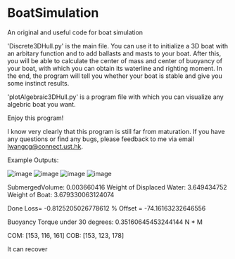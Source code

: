 # BoatSimulation
An original and useful code for boat simulation

'Discrete3DHull.py' is the main file. You can use it to initialize a 3D boat with an arbitary function and to add ballasts and masts to your boat. After this, you will be able to calculate the center of mass and center of buoyancy of your boat, with which you can obtain its waterline and righting moment. In the end, the program will tell you whether your boat is stable and give you some instinct results.

'plotAlgebraic3DHull.py' is a program file with which you can visualize any algebric boat you want.

Enjoy this program! 

I know very clearly that this program is still far from maturation. If you have any questions or find any bugs, please feedback to me via email lwangcg@connect.ust.hk.

Example Outputs:

![image](https://github.com/NoOneUST/BoatSimulation/tree/master/images/1.png)
![image](https://github.com/NoOneUST/BoatSimulation/tree/master/images/2.png)
![image](https://github.com/NoOneUST/BoatSimulation/tree/master/images/3.png)
![image](https://github.com/NoOneUST/BoatSimulation/tree/master/images/4.png)

SubmergedVolume:  0.003660416
Weight of Displaced Water:  3.649434752
Weight of Boat:  3.679330063124074

Done 
Loss=  -0.8125205026778612 % 
Offset =  -74.16163232646556

Buoyancy Torque under  30  degrees:  0.35160645453244144  N * M

COM:  [153, 116, 161]
COB:  [153, 123, 178]

It can recover
